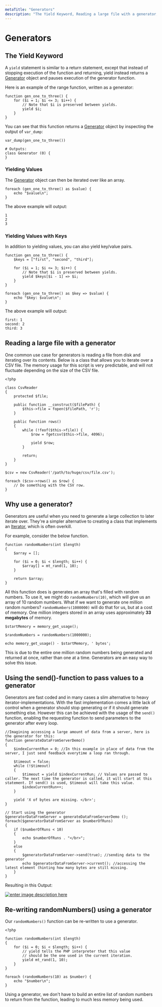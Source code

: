 ```yaml
---
metaTitle: "Generators"
description: "The Yield Keyword, Reading a large file with a generator, Why use a generator?, Using the send()-function to pass values to a generator, Re-writing randomNumbers() using a generator"
---
```


# Generators



## The Yield Keyword


A `yield` statement is similar to a return statement, except that instead of stopping execution of the function and returning, yield instead returns a [Generator](http://php.net/manual/en/class.generator.php) object and pauses execution of the generator function.

Here is an example of the range function, written as a generator:

```
function gen_one_to_three() {
    for ($i = 1; $i <= 3; $i++) {
        // Note that $i is preserved between yields.
        yield $i;
    }
}

```

You can see that this function returns a [Generator](http://php.net/manual/en/class.generator.php) object by inspecting the output of `var_dump`:

```
var_dump(gen_one_to_three())

# Outputs:
class Generator (0) {
}

```

### Yielding Values

The [Generator](http://php.net/manual/en/class.generator.php) object can then be iterated over like an array.

```
foreach (gen_one_to_three() as $value) {
    echo "$value\n";
}

```

The above example will output:

```
1
2
3

```

### Yielding Values with Keys

In addition to yielding values, you can also yield key/value pairs.

```
function gen_one_to_three() {
    $keys = ["first", "second", "third"];

    for ($i = 1; $i <= 3; $i++) {
        // Note that $i is preserved between yields.
        yield $keys[$i - 1] => $i;
    }
}

foreach (gen_one_to_three() as $key => $value) {
    echo "$key: $value\n";
}

```

The above example will output:

```
first: 1
second: 2
third: 3

```



## Reading a large file with a generator


One common use case for generators is reading a file from disk and iterating over its contents. Below is a class that allows you to iterate over a CSV file. The memory usage for this script is very predictable, and will not fluctuate depending on the size of the CSV file.

```
<?php

class CsvReader
{
    protected $file;
 
    public function __construct($filePath) {
        $this->file = fopen($filePath, 'r');
    }
 
    public function rows()
    {
        while (!feof($this->file)) {
            $row = fgetcsv($this->file, 4096);
            
            yield $row;
        }
        
        return;
    }
}
 
$csv = new CsvReader('/path/to/huge/csv/file.csv');

foreach ($csv->rows() as $row) {
    // Do something with the CSV row.
}

```



## Why use a generator?


Generators are useful when you need to generate a large collection to later iterate over. They're a simpler alternative to creating a class that implements an [Iterator](http://php.net/manual/en/class.iterator.php), which is often overkill.

For example, consider the below function.

```
function randomNumbers(int $length)
{
    $array = [];
    
    for ($i = 0; $i < $length; $i++) {
        $array[] = mt_rand(1, 10);
    }
    
    return $array;
}

```

All this function does is generates an array that's filled with random numbers. To use it, we might do `randomNumbers(10)`, which will give us an array of 10 random numbers. What if we want to generate one million random numbers? `randomNumbers(1000000)` will do that for us, but at a cost of memory. One million integers stored in an array uses approximately **33 megabytes** of memory.

```
$startMemory = memory_get_usage();

$randomNumbers = randomNumbers(1000000);

echo memory_get_usage() - $startMemory, ' bytes';

```

This is due to the entire one million random numbers being generated and returned at once, rather than one at a time. Generators are an easy way to solve this issue.



## Using the send()-function to pass values to a generator


Generators are fast coded and in many cases a slim alternative to heavy iterator-implementations.
With the fast implementation comes a little lack of control when a generator should stop generating or if it should generate something else. However this can be achieved with the usage of the `send()` function, enabling the requesting function to send parameters to the generator after every loop.

```
//Imagining accessing a large amount of data from a server, here is the generator for this:
function generateDataFromServerDemo()
{
    $indexCurrentRun = 0; //In this example in place of data from the server, I just send feedback everytime a loop ran through.

    $timeout = false;
    while (!$timeout)
    {
        $timeout = yield $indexCurrentRun; // Values are passed to caller. The next time the generator is called, it will start at this statement. If send() is used, $timeout will take this value.
        $indexCurrentRun++;
    }

    yield 'X of bytes are missing. </br>';
}

// Start using the generator
$generatorDataFromServer = generateDataFromServerDemo ();
foreach($generatorDataFromServer as $numberOfRuns)
{
    if ($numberOfRuns < 10)
    {
        echo $numberOfRuns . "</br>";
    }
    else
    {
        $generatorDataFromServer->send(true); //sending data to the generator
        echo $generatorDataFromServer->current(); //accessing the latest element (hinting how many bytes are still missing.
    }
}

```

Resulting in this Output:

[<img src="https://i.stack.imgur.com/ipsO9.png" alt="enter image description here" />](https://i.stack.imgur.com/ipsO9.png)



## Re-writing randomNumbers() using a generator


Our `randomNumbers()` function can be re-written to use a generator.

```
<?php

function randomNumbers(int $length)
{
    for ($i = 0; $i < $length; $i++) {
        // yield tells the PHP interpreter that this value
        // should be the one used in the current iteration.
        yield mt_rand(1, 10);
    }
}

foreach (randomNumbers(10) as $number) {
    echo "$number\n";
}

```

Using a generator, we don't have to build an entire list of random numbers to return from the function, leading to much less memory being used.

